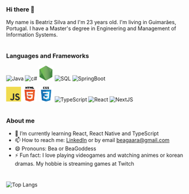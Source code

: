### Hi there 👋

My name is Beatriz Silva and I'm 23 years old. I'm living in Guimarães, Portugal.
I have a Master's degree in Engineering and Management of Information Systems.

#
### Languages and Frameworks

<p>
<img alt="Java" width="40px" src="https://cdn-icons-png.flaticon.com/512/226/226777.png" />
<img alt="c#" width="40px" src="https://iconape.com/wp-content/png_logo_vector/c.png" />
<img alt="Node.js" width="40px" src="https://raw.githubusercontent.com/github/explore/80688e429a7d4ef2fca1e82350fe8e3517d3494d/topics/nodejs/nodejs.png" />
<img alt="SQL" width="40px" src="https://cdn2.iconfinder.com/data/icons/programming-50/64/206_programming-sql-data-database-512.png" />
<img alt="SpringBoot" width="40px" src="https://img.icons8.com/?size=256&id=90519&format=png" />
</p>

<p>
<img alt="JavaScript" width="40px" src="https://raw.githubusercontent.com/github/explore/80688e429a7d4ef2fca1e82350fe8e3517d3494d/topics/javascript/javascript.png" />
<img alt="HTML" width="40px" src="https://raw.githubusercontent.com/github/explore/80688e429a7d4ef2fca1e82350fe8e3517d3494d/topics/html/html.png" />
<img alt="CSS" width="40px" src="https://raw.githubusercontent.com/github/explore/80688e429a7d4ef2fca1e82350fe8e3517d3494d/topics/css/css.png" />
<img alt="TypeScript" width="40px" src="https://upload.wikimedia.org/wikipedia/commons/thumb/4/4c/Typescript_logo_2020.svg/2048px-Typescript_logo_2020.svg.png" />
<img alt="React" width="40px" src="https://upload.wikimedia.org/wikipedia/commons/thumb/a/a7/React-icon.svg/2300px-React-icon.svg.png" />
<img alt="NextJS" width="40px" src="https://www.svgrepo.com/show/354113/nextjs-icon.svg" />
</p>

#
### About me

- 🌱 I’m currently learning React, React Native and TypeScript
- 📫 How to reach me: [LinkedIn](https://www.linkedin.com/in/beatrizsilva18) or by email beagaara@gmail.com
- 😄 Pronouns: Bea or BeaGoddess
- ⚡ Fun fact: I love playing videogames and watching animes or korean dramas. My hobbie is streaming games at Twitch

#

![Top Langs](https://github-readme-stats.vercel.app/api/top-langs/?username=beagoddess&layout=compact&theme=dark)


